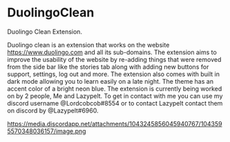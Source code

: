 # DuolingoClean
Duolingo Clean Extension.

Duolingo  clean is an extension that works on the website https://www.duolingo.com and all its sub-domains. The extension aims to improve the usability of the website by
re-adding things that were removed from the side bar like the stories tab along with adding new buttons for support, settings, log out and more. The extension also comes
with built in dark mode allowing you to learn easily on a late night. The theme has an accent color of a bright neon blue. The extension is currently being worked on by 2
people, Me and Lazypelt. To get in contact with me you can use my discord username @Lordcobcob#8554 or to contact Lazypelt contact them on discord by @Lazypelt#6960.

https://media.discordapp.net/attachments/1043245856045940767/1043595570348036157/image.png
